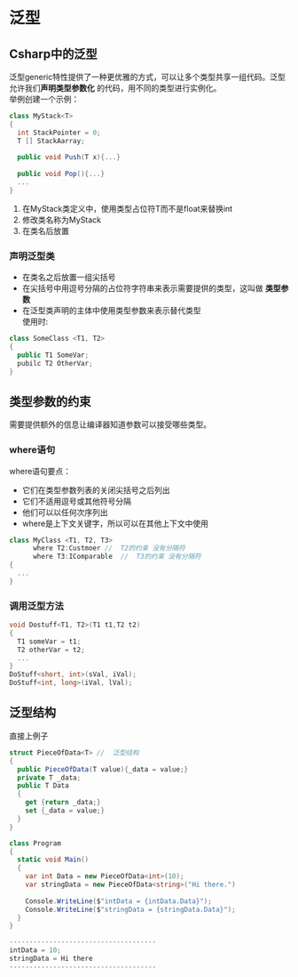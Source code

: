 # 泛型
## Csharp中的泛型
泛型generic特性提供了一种更优雅的方式，可以让多个类型共享一组代码。泛型允许我们**声明类型参数化** 的代码，用不同的类型进行实例化。  
举例创建一个示例：
```c#
class MyStack<T>
{
  int StackPointer = 0;
  T [] StackAarray;
  
  public void Push(T x){...}
  
  public void Pop(){...}
  ...
}
```
1. 在MyStack类定义中，使用类型占位符T而不是float来替换int
2. 修改类名称为MyStack  
3. 在类名后放置<T>  
### 声明泛型类
* 在类名之后放置一组尖括号  
* 在尖括号中用逗号分隔的占位符字符串来表示需要提供的类型，这叫做 **类型参数**  
* 在泛型类声明的主体中使用类型参数来表示替代类型  
使用时:
```c#
class SomeClass <T1, T2>
{
  public T1 SomeVar;
  pubilc T2 OtherVar;
}
```
## 类型参数的约束
需要提供额外的信息让编译器知道参数可以接受哪些类型。  
### where语句
where语句要点：
- 它们在类型参数列表的关闭尖括号之后列出
- 它们不适用逗号或其他符号分隔  
- 他们可以以任何次序列出
- where是上下文关键字，所以可以在其他上下文中使用  
```c#
class MyClass <T1, T2, T3>
      where T2:Custmoer //  T2的约束 没有分隔符
      where T3:IComparable  //  T3的约束 没有分隔符
{
  ...
}
```

### 调用泛型方法
```c#
void Dostuff<T1, T2>(T1 t1,T2 t2)
{
  T1 someVar = t1;
  T2 otherVar = t2;
  ...
}
DoStuff<short, int>(sVal, iVal);
DoStuff<int, long>(iVal, lVal);
```
## 泛型结构
直接上例子
```c#
struct PieceOfData<T> //  泛型结构
{
  public PieceOfData(T value){_data = value;}
  private T _data;
  public T Data
  {
    get {return _data;}
    set {_data = value;}
  }
}

class Program
{
  static void Main()
  {
    var int Data = new PieceOfData<int>(10);
    var stringData = new PieceOfData<string>("Hi there.")
    
    Console.WriteLine($"intData = {intData.Data}");
    Console.WriteLine($"stringData = {stringData.Data}");
  }
}

-------------------------------------
intData = 10;
stringData = Hi there
-------------------------------------
```
